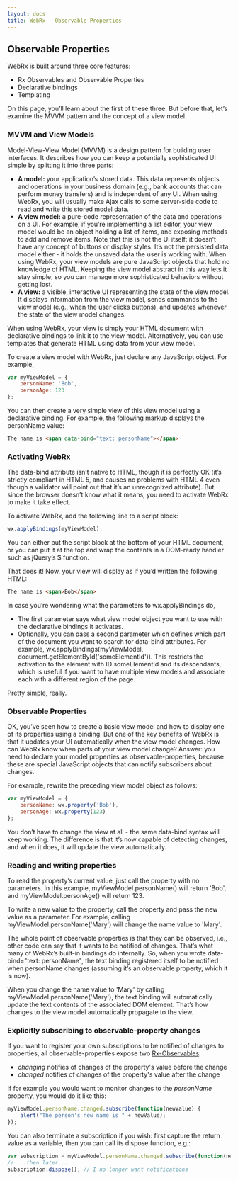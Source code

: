 ```yaml
---
layout: docs
title: WebRx - Observable Properties
---
```

## Observable Properties

WebRx is built around three core features:

- Rx Observables and Observable Properties
- Declarative bindings
- Templating

On this page, you’ll learn about the first of these three. But before that, let’s examine the MVVM pattern and the concept of a view model.

### MVVM and View Models

Model-View-View Model (MVVM) is a design pattern for building user interfaces. It describes how you can keep a potentially sophisticated UI simple by splitting it into three parts:

- **A model:** your application’s stored data. This data represents objects and operations in your business domain (e.g., bank accounts that can perform money transfers) and is independent of any UI. When using WebRx, you will usually make Ajax calls to some server-side code to read and write this stored model data.
- **A view model:** a pure-code representation of the data and operations on a UI. For example, if you’re implementing a list editor, your view model would be an object holding a list of items, and exposing methods to add and remove items.
Note that this is not the UI itself: it doesn’t have any concept of buttons or display styles. It’s not the persisted data model either - it holds the unsaved data the user is working with. When using WebRx, your view models are pure JavaScript objects that hold no knowledge of HTML. Keeping the view model abstract in this way lets it stay simple, so you can manage more sophisticated behaviors without getting lost.
- **A view:** a visible, interactive UI representing the state of the view model. It displays information from the view model, sends commands to the view model (e.g., when the user clicks buttons), and updates whenever the state of the view model changes.

When using WebRx, your view is simply your HTML document with declarative bindings to link it to the view model. Alternatively, you can use templates that generate HTML using data from your view model.

To create a view model with WebRx, just declare any JavaScript object. For example,

```javascript
var myViewModel = {
    personName: 'Bob',
    personAge: 123
};
```

You can then create a very simple view of this view model using a declarative binding. For example, the following markup displays the personName value:

```html
The name is <span data-bind="text: personName"></span>
```

### Activating WebRx

The data-bind attribute isn’t native to HTML, though it is perfectly OK (it’s strictly compliant in HTML 5, and causes no problems with HTML 4 even though a validator will point out that it’s an unrecognized attribute). But since the browser doesn’t know what it means, you need to activate WebRx to make it take effect.

To activate WebRx, add the following line to a script block:

```javascript
wx.applyBindings(myViewModel);
```

You can either put the script block at the bottom of your HTML document, or you can put it at the top and wrap the contents in a DOM-ready handler such as jQuery’s $ function.

That does it! Now, your view will display as if you’d written the following HTML:

```html
The name is <span>Bob</span>
```

In case you’re wondering what the parameters to wx.applyBindings do,

- The first parameter says what view model object you want to use with the declarative bindings it activates.
- Optionally, you can pass a second parameter which defines which part of the document you want to search for data-bind attributes. For example, wx.applyBindings(myViewModel, document.getElementById('someElementId')). This restricts the activation to the element with ID someElementId and its descendants, which is useful if you want to have multiple view models and associate each with a different region of the page.

Pretty simple, really.

### Observable Properties

OK, you’ve seen how to create a basic view model and how to display one of its properties using a binding. But one of the key benefits of WebRx is that it updates your UI automatically when the view model changes. How can WebRx know when parts of your view model change? Answer: you need to declare your model properties as observable-properties, because these are special JavaScript objects that can notify subscribers about changes.

For example, rewrite the preceding view model object as follows:

```javascript
var myViewModel = {
    personName: wx.property('Bob'),
    personAge: wx.property(123)
};
```

You don’t have to change the view at all - the same data-bind syntax will keep working. The difference is that it’s now capable of detecting changes, and when it does, it will update the view automatically.

### Reading and writing properties

To read the property’s current value, just call the property with no parameters. In this example, myViewModel.personName() will return 'Bob', and myViewModel.personAge() will return 123.

To write a new value to the property, call the property and pass the new value as a parameter. For example, calling myViewModel.personName('Mary') will change the name value to 'Mary'.

The whole point of observable properties is that they can be observed, i.e., other code can say that it wants to be notified of changes. That’s what many of WebRx’s built-in bindings do internally. So, when you wrote data-bind="text: personName", the text binding registered itself to be notified when personName changes (assuming it’s an observable property, which it is now).

When you change the name value to 'Mary' by calling myViewModel.personName('Mary'), the text binding will automatically update the text contents of the associated DOM element. That’s how changes to the view model automatically propagate to the view.

### Explicitly subscribing to observable-property changes

If you want to register your own subscriptions to be notified of changes to properties, all observable-properties expose two [Rx-Observables](https://github.com/Reactive-Extensions/RxJS/blob/master/doc/api/core/observable.md):

- *changing* notifies of changes of the property's value before the change
- *changed* notifies of changes of the property's value after the change

If for example you would want to monitor changes to the *personName* property, you would do it like this: 

```javascript
myViewModel.personName.changed.subscribe(function(newValue) {
    alert("The person's new name is " + newValue);
});
```

You can also terminate a subscription if you wish: first capture the return value as a variable, then you can call its dispose function, e.g.:

```javascript
var subscription = myViewModel.personName.changed.subscribe(function(newValue) { /* do stuff */ });
// ...then later...
subscription.dispose(); // I no longer want notifications
```
